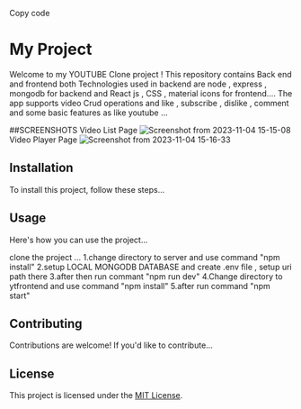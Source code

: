 Copy code
# My Project

Welcome to my YOUTUBE Clone project ! This repository contains Back end and frontend both 
Technologies used in backend are node , express , mongodb for backend 
and React js , CSS , material icons for frontend....
The app supports video Crud operations and like , subscribe , dislike , comment and some basic features as like youtube 
...

##SCREENSHOTS
Video List Page
![Screenshot from 2023-11-04 15-15-08](https://github.com/hrishi333/youtubeClone/assets/59025986/8dc8c9d1-8b4a-42d5-bb63-8ccd7e55c21c)
Video Player Page
![Screenshot from 2023-11-04 15-16-33](https://github.com/hrishi333/youtubeClone/assets/59025986/fdeb0011-508b-4bf8-9447-a04e29413890)


## Installation

To install this project, follow these steps...

## Usage

Here's how you can use the project...

clone the project ...
1.change directory to server and use command "npm install" 
2.setup LOCAL MONGODB DATABASE and create .env file , setup uri path there
3.after then run commant "npm run dev"
4.Change directory to ytfrontend and use command "npm install"
5.after run command "npm start"

## Contributing

Contributions are welcome! If you'd like to contribute...

## License

This project is licensed under the [MIT License](LICENSE).
